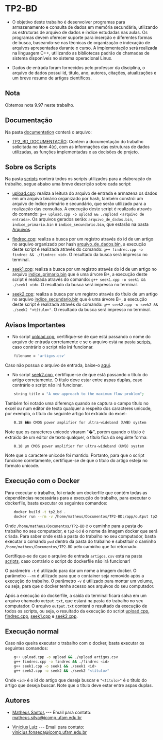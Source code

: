 # TP2-BD

- O objetivo deste trabalho é desenvolver programas para armazenamento e consulta de dados em memória secundária, utilizando as estruturas de arquivo de dados e índice estudadas nas aulas. Os programas devem oferecer suporte para inserção e diferentes formas de busca, baseando-se nas técnicas de organização e indexação de arquivos apresentadas durante o curso. A implementação será realizada na linguagem C++, utilizando as bibliotecas padrão de chamadas de sistema disponíveis no sistema operacional Linux.

- Dados de entrada foram fornecidos pelo professor da disciplina, o arquivo de dados possui id, título, ano, autores, citações, atualizações e um breve resumo de artigos científicos. 

## Nota

Obtemos nota 9.97 neste trabalho.

## Documentação

Na pasta [documentation](documentation/) conterá o arquivo:

- [TP2_BD_DOCUMENTAÇÃO](documentation/TP2_BD_DOCUMENTAÇÃO.pdf): Contém a documentação do trabalho solicitada no item 4(c), com as informações das estruturas de dados utilizadas, as funções implementadas e as decisões de projeto.

## Sobre os Scripts

Na pasta [scripts](scripts/) conterá todos os scripts utilizados para a elaboração do trabalho, segue abaixo uma breve descrição sobre cada script:

- [upload.cpp](scripts/upload.cpp): realiza a leitura do arquivo de entrada e armazena os dados em um arquivo binário organizado por hash, também constrói um arquivo de índice primário e secundário, que serão utilizado para a realização das consultas. A execução deste script é realizada através do comando: `g++ upload.cpp -o upload && ./upload <arquivo de entrada>`. Os arquivos gerados serão: `arquivo_de_dados.bin`, `indice_primario.bin` e `indice_secundario.bin`, que estarão na pasta [Arquivos](scripts/Arquivos/).

- [findrec.cpp](scripts/findrec.cpp): realiza a busca por um registro através do id de um artigo no arquivo organizado por hash  [arquivo_de_dados.bin](scripts/Arquivos/), a execução deste script é realizada através do comando: `g++ findrec.cpp -o findrec && ./findrec <id>`. O resultado da busca será impresso no terminal.

- [seek1.cpp](scripts/seek1.cpp): realiza a busca por um registro através do id de um artigo no arquivo [indice_primario.bin](scripts/Arquivos/) que é uma árvore B+, a execução deste script é realizada através do comando: `g++ seek1.cpp -o seek1 && ./seek1 <id>`. O resultado da busca será impresso no terminal.

- [seek2.cpp](scripts/seek2.cpp): realiza a busca por um registro através do título de um artigo no arquivo [indice_secundario.bin](scripts/Arquivos/) que é uma árvore B+, a execução deste script é realizada através do comando: `g++ seek2.cpp -o seek2 && ./seek2 "<título>"`. O resultado da busca será impresso no terminal.

## Avisos Importantes

- No script [upload.cpp](scripts/upload.cpp), certifique-se de que está passando o nome do arquivo de entrada corretamente e se o arquivo está na pasta [scripts](scripts/), caso contrário o script não irá funcionar.

```sh
    filename = 'artigos.csv'
```

Caso não possua o arquivo de entrada, baixe-o [aqui](https://drive.google.com/file/d/1EVoP0d9Wwzj1O6eoFIkel9I3cpe43Gbv/view?usp=sharing).

- No script [seek2.cpp](scripts/seek2.cpp), certifique-se de que está passando o título do artigo corretamente. O título deve estar entre aspas duplas, caso contrário o script não irá funcionar.

```sh
    string title = "A new approach to the maximum flow problem";
```

Também foi notado uma diferença quando se captura o campo título no excel ou num editor de texto qualquer a respeito dos caracteres unicode, por exemplo, o título do seguinte artigo foi extraído do excel:

```
    0.18 ��m CMOS power amplifier for ultra-wideband (UWB) system
```

Note que os caracteres unicode viraram "�", porém quando o título é extraído de um editor de texto qualquer, o título fica da seguinte forma:

```
    0.18 μm CMOS power amplifier for ultra-wideband (UWB) system
```

Note que o caractere unicode foi mantido. Portanto, para que o script funcione corretamente, certifique-se de que o título do artigo esteja no formato unicode.

## Execução com o Docker

Para executar o trabalho, foi criado um dockerfile que contém todas as dependências necessárias para a execução do trabalho, para executar o dockerfile, basta executar os seguintes comandos:

```sh
    docker build -t tp2_bd .
    docker run --rm -v /home/matheus/Documentos/TP2-BD:/app/output tp2-bd
```

Onde `/home/matheus/Documentos/TP2-BD` é o caminho para a pasta do trabalho no seu computador, e `tp2-bd` é o nome da imagem docker que será criada. Para saber onde está a pasta do trabalho no seu computador, basta executar o comando `pwd` dentro da pasta do trabalho e substituir o caminho `/home/matheus/Documentos/TP2-BD` pelo caminho que foi retornado.

 Certifique-se de que o arquivo de entrada `artigos.csv` está na pasta [scripts](scripts/), caso contrário o script do dockerfile não irá funcionar!

O parâmetro `-t` é utilizado para dar um nome a imagem docker. O parâmetro `--rm` é utilizado para que o container seja removido após a execução do trabalho. O parâmetro `-v` é utilizado para montar um volume, ou seja, para que o docker tenha acesso aos arquivos do seu computador. 

Após a execução do dockerfile, a saída do terminal ficará salva em um arquivo chamado `output.txt`, que estará na pasta do trabalho no seu computador. O arquivo `output.txt` conterá o resultado da execução de todos os scripts, ou seja, o resultado da execução do script [upload.cpp](scripts/upload.cpp), [findrec.cpp](scripts/findrec.cpp), [seek1.cpp](scripts/seek1.cpp) e [seek2.cpp](scripts/seek2.cpp).

## Execução normal

Caso não queira executar o trabalho com o docker, basta executar os seguintes comandos:

```sh
    g++ upload.cpp -o upload && ./upload artigos.csv
    g++ findrec.cpp -o findrec && ./findrec <id>
    g++ seek1.cpp -o seek1 && ./seek1 <id>
    g++ seek2.cpp -o seek2 && ./seek2 "<título>"
```

Onde `<id>` é o id do artigo que deseja buscar e `"<título>"` é o título do artigo que deseja buscar. Note que o título deve estar entre aspas duplas.

## Autores 

- [Matheus Santos](https://github.com/mtss-dev) --- Email para contato: matheus.silva@icomp.ufam.edu.br

- [Vinicius Luiz](https://github.com/VinnyHardth) --- Email para contato: vinicius.fonseca@icomp.ufam.edu.br

